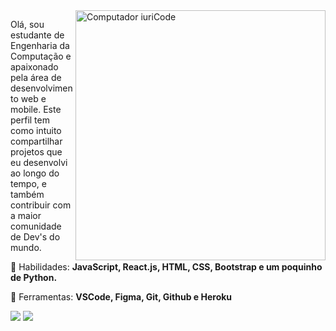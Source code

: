 <img src="https://raw.githubusercontent.com/MicaelliMedeiros/micaellimedeiros/master/image/computer-illustration.png" min-width="400px" max-width="400px" width="400px" align="right" alt="Computador iuriCode">

<p align="left"> 
  Olá, sou estudante de Engenharia da Computação e apaixonado pela área de
  desenvolvimento web e mobile. Este perfil tem como intuito compartilhar
  projetos que eu desenvolvi ao longo do tempo, e também contribuir com a 
  maior comunidade de Dev's do mundo.
</p>

<p align="left">
  🦄 Habilidades: <strong>JavaScript, React.js, HTML, CSS, Bootstrap e um poquinho de Python.</strong>
</p>

<p align="left">
  💼 Ferramentas: <strong>VSCode, Figma, Git, Github e Heroku</strong>
</p>

<p align="left">
  <a href="hiagomuuu@gmail.com" alt="Gmail">
  <img src="https://img.shields.io/badge/-Gmail-FF0000?style=flat-square&labelColor=FF0000&logo=gmail&logoColor=white&link=LINK-DO-SEU-EMAIL" /></a>

  <a href="https://www.linkedin.com/in/hiago-murilo/" alt="Linkedin">
  <img src="https://img.shields.io/badge/-Linkedin-0e76a8?style=flat-square&logo=Linkedin&logoColor=white&link=LINK-DO-SEU-LINKEDIN" /></a>
</p> 
